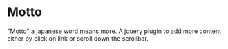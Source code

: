Motto
=====

"Motto" a japanese word means more. A jquery plugin to add more content either by click on link or scroll down the scrollbar.